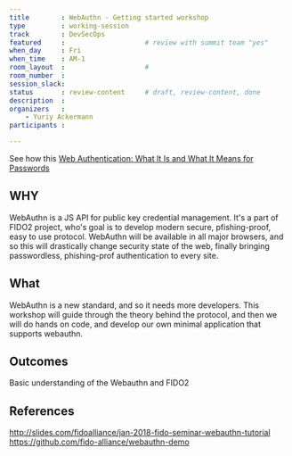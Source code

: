 ```yaml
---
title        : WebAuthn - Getting started workshop
type         : working-session
track        : DevSecOps
featured     :                    # review with summit team "yes"
when_day     : Fri
when_time    : AM-1
room_layout  :                    #
room_number  :
session_slack:
status       : review-content     # draft, review-content, done
description  :
organizers   :
    - Yuriy Ackermann
participants :

---
```


See how this [Web Authentication: What It Is and What It Means for Passwords](https://duo.com/blog/web-authentication-what-it-is-and-what-it-means-for-passwords)

## WHY
WebAuthn is a JS API for public key credential management. It's a part of FIDO2 project, who's goal is to develop modern secure, pfishing-proof, easy to use protocol. WebAuthn will be available in all major browsers, and so this will drastically change security state of the web, finally bringing passwordless, phishing-prof authentication to every site.

## What
WebAuthn is a new standard, and so it needs more developers. This workshop will guide through the theory behind the protocol, and then we will do hands on code, and develop our own minimal application that supports webauthn.

## Outcomes
Basic understanding of the Webauthn and FIDO2

## References
http://slides.com/fidoalliance/jan-2018-fido-seminar-webauthn-tutorial
https://github.com/fido-alliance/webauthn-demo
